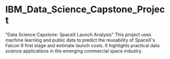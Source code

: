 # IBM_Data_Science_Capstone_Project
"Data Science Capstone: SpaceX Launch Analysis" This project uses machine learning and public data to predict the reusability of SpaceX's Falcon 9 first stage and estimate launch costs. It highlights practical data science applications in the emerging commercial space industry.
